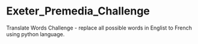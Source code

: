# Exeter_Premedia_Challenge
Translate Words Challenge - replace all possible words in Englist to French using python language.

